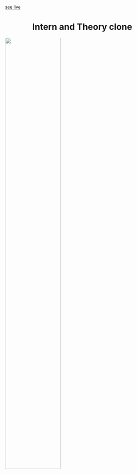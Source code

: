 <a align="center" href="https://interandjob.netlify.app/viewandaplly/4" target="_blank">see live</a>
<h1 align="center">Intern and Theory clone</h1>
<img src="https://github.com/Praful-87/test/blob/main/Screenshot%20(144).png?raw=true" align-self="center" width="60%"/>
